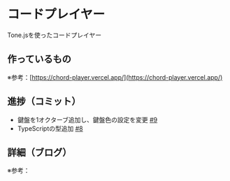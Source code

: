 # コードプレイヤー

Tone.jsを使ったコードプレイヤー

## 作っているもの

※参考：[https://chord-player.vercel.app/](https://chord-player.vercel.app/)

## 進捗（コミット）

- 鍵盤を1オクターブ追加し、鍵盤色の設定を変更 [#9](https://github.com/ryo-i/next-app-started/issues/9)
- TypeScriptの型追加 [#8](https://github.com/ryo-i/next-app-started/issues/8)

## 詳細（ブログ）

※参考：[]()